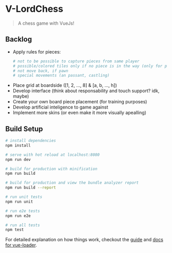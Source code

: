 # V-LordChess

> A chess game with VueJs!

## Backlog

* Apply rules for pieces:
  ```bash
  # not to be possible to capture pieces from same player
  # possible/colored tiles only if no piece is in the way (only for pawn ,rook, queen and bishop)
  # not move back, if pawn
  # special movements (an passant, castling)
  ```
* Place grid at boardside ([1, 2, ..., 8] & [a, b, ..., h])
* Develop interface (think about responsability and touch support? idk, maybe)
* Create your own board piece placement (for training purposes)
* Develop artificial inteligence to game against
* Implement more skins (or even make it more visually apealling)

## Build Setup

``` bash
# install dependencies
npm install

# serve with hot reload at localhost:8080
npm run dev

# build for production with minification
npm run build

# build for production and view the bundle analyzer report
npm run build --report

# run unit tests
npm run unit

# run e2e tests
npm run e2e

# run all tests
npm test
```

For detailed explanation on how things work, checkout the [guide](http://vuejs-templates.github.io/webpack/) and [docs for vue-loader](http://vuejs.github.io/vue-loader).
